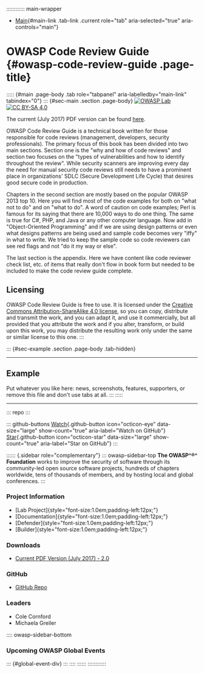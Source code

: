 :::::::::::: main-wrapper
- [Main](#div-main){#main-link .tab-link .current role="tab"
  aria-selected="true" aria-controls="main"}

# OWASP Code Review Guide {#owasp-code-review-guide .page-title}

::::: {#main .page-body .tab role="tabpanel" aria-labelledby="main-link" tabindex="0"}
::: {#sec-main .section .page-body}
[![OWASP
Lab](https://img.shields.io/badge/owasp-lab-yellow.svg)](../projects/index.html#all-projects)
[![CC BY-SA
4.0](../../licensebuttons.net/l/by-sa/4.0/80x15.png)](https://creativecommons.org/licenses/by-sa/4.0/)

The current (July 2017) PDF version can be found
[here](assets/OWASP_Code_Review_Guide_v2.pdf).

OWASP Code Review Guide is a technical book written for those
responsible for code reviews (management, developers, security
professionals). The primary focus of this book has been divided into two
main sections. Section one is the "why and how of code reviews" and
section two focuses on the "types of vulnerabilities and how to identify
throughout the review". While security scanners are improving every day
the need for manual security code reviews still needs to have a
prominent place in organizations' SDLC (Secure Development Life Cycle)
that desires good secure code in production.

Chapters in the second section are mostly based on the popular OWASP
2013 top 10. Here you will find most of the code examples for both on
"what not to do" and on "what to do". A word of caution on code
examples; Perl is famous for its saying that there are 10,000 ways to do
one thing. The same is true for C#, PHP, and Java or any other computer
language. Now add in "Object-Oriented Programming" and if we are using
design patterns or even what designs patterns are being used and sample
code becomes very "iffy" in what to write. We tried to keep the sample
code so code reviewers can see red flags and not "do it my way or else".

The last section is the appendix. Here we have content like code
reviewer check list, etc. of items that really don't flow in book form
but needed to be included to make the code review guide complete.

## Licensing

OWASP Code Review Guide is free to use. It is licensed under the
[Creative Commons Attribution-ShareAlike 4.0
license](http://creativecommons.org/licenses/by-sa/4.0/), so you can
copy, distribute and transmit the work, and you can adapt it, and use it
commercially, but all provided that you attribute the work and if you
alter, transform, or build upon this work, you may distribute the
resulting work only under the same or similar license to this one.
:::

::: {#sec-example .section .page-body .tab-hidden}

------------------------------------------------------------------------

## Example

Put whatever you like here: news, screenshots, features, supporters, or
remove this file and don't use tabs at all.
:::
:::::

------------------------------------------------------------------------

::: repo
:::

::: github-buttons
[Watch](https://github.com/owasp/www-project-code-review-guide/subscription){.github-button
icon="octicon-eye" data-size="large" show-count="true"
aria-label="Watch on GitHub"}
[Star](https://github.com/owasp/www-project-code-review-guide){.github-button
icon="octicon-star" data-size="large" show-count="true"
aria-label="Star on GitHub"}
:::

:::::: {.sidebar role="complementary"}
::: owasp-sidebar-top
**The OWASP^®^ Foundation** works to improve the security of software
through its community-led open source software projects, hundreds of
chapters worldwide, tens of thousands of members, and by hosting local
and global conferences.
:::

### Project Information

- [Lab Project]{style="font-size:1.0em;padding-left:12px;"}
- [Documentation]{style="font-size:1.0em;padding-left:12px;"}
- [Defender]{style="font-size:1.0em;padding-left:12px;"}
- [Builder]{style="font-size:1.0em;padding-left:12px;"}

### Downloads

- [Current PDF Version (July 2017) -
  2.0](assets/OWASP_Code_Review_Guide_v2.pdf)

### GitHub

- [GitHub Repo](https://github.com/OWASP/www-project-code-review-guide)

### Leaders

- Cole Cornford
- Michaela Greiler

:::: owasp-sidebar-bottom
### Upcoming OWASP Global Events

::: {#global-event-div}
:::
::::
::::::
::::::::::::
